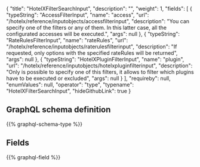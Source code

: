 {
  "title": "HotelXFilterSearchInput",
  "description": "",
  "weight": 1,
  "fields": [
    {
      "typeString": "AccessFilterInput",
      "name": "access",
      "url": "/hotelx/reference/inputobjects/accessfilterinput",
      "description": "You can specify one of the filters or any of them. In this latter case, all the configurated accesses will be executed.",
      "args": null
    },
    {
      "typeString": "RateRulesFilterInput",
      "name": "rateRules",
      "url": "/hotelx/reference/inputobjects/raterulesfilterinput",
      "description": "If requested, only options with the specified rateRules will be returned",
      "args": null
    },
    {
      "typeString": "HotelXPluginFilterInput",
      "name": "plugin",
      "url": "/hotelx/reference/inputobjects/hotelxpluginfilterinput",
      "description": "Only is possible to specify one of this filters, it allows to filter which plugins have to be executed or excluded",
      "args": null
    }
  ],
  "requireby": null,
  "enumValues": null,
  "operator": "type",
  "typename": "HotelXFilterSearchInput",
  "hideGithubLink": true
}
## GraphQL schema definition

{{% graphql-schema-type %}}

## Fields

{{% graphql-field %}}
